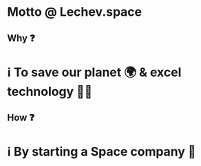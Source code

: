 # Motto @ Lechev.space

## Why ❓
# ℹ️ To save our planet 🌍 & excel technology 🧑‍🔬

## How ❓
# ℹ️ By starting a Space company 🚀
